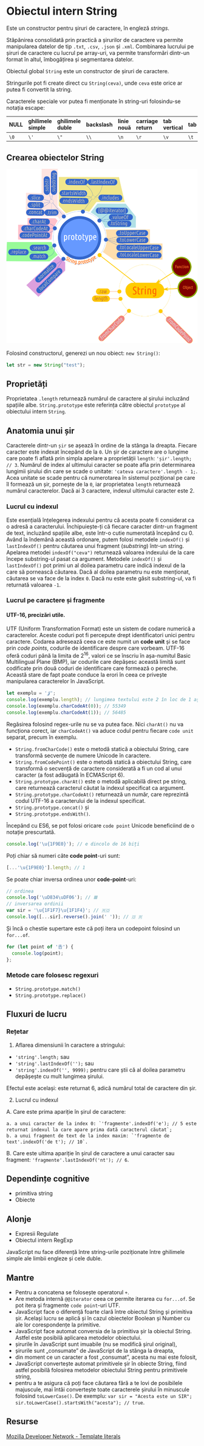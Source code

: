 # Obiectul intern String

Este un constructor pentru șiruri de caractere, în engleză *strings*.

Stăpânirea consolidată prin practică a șirurilor de caractere va permite manipularea datelor de tip `.txt`, `.csv`, `.json` și `.xml`. Combinarea lucrului pe șiruri de caractere cu lucrul pe array-uri, va permite transformări dintr-un format în altul, îmbogățirea și segmentarea datelor.

Obiectul global `String` este un constructor de șiruri de caractere.

Stringurile pot fi create direct cu `String(ceva)`, unde `ceva` este orice ar putea fi convertit la string.

Caracterele speciale vor putea fi menționate în string-uri folosindu-se notația escape:

| NULL | ghilimele simple | ghilimele duble | backslash | linie nouă | carriage return | tab vertical | tab  | backspace | form feed | Unicode  | Latin-1 |
|:---- |:---------------- |:--------------- |:--------- |:---------- |:--------------- |:------------ |:---- |:--------- |:--------- |:-------- |:------- |
| `\0` | `\'`             | `\"`            | `\\`      | `\n`       | `\r`            | `\v`         | `\t` | `\b`      | `\f`      | `\uXXXX` | `\xXX`  |

## Crearea obiectelor String

![](StringMap.png)

Folosind constructorul, generezi un nou obiect: `new String()`:

```javascript
let str = new String("test");
```

## Proprietăți

Proprietatea `.length` returnează numărul de caractere al șirului incluzând spațiile albe. `String.prototype` este referința către obiectul `prototype` al obiectului intern `String`.

## Anatomia unui șir

Caracterele dintr-un `șir` se așează în ordine de la stânga la dreapta. Fiecare caracter este indexat începând de la `0`. Un șir de caractere are o lungime care poate fi aflată prin simpla apelare a proprietății `length`: `'șir'.length; // 3`.
Numărul de index al ultimului caracter se poate afla prin determinarea lungimii șirului din care se scade o unitate: `'cateva caractere'.length - 1;`. Acea unitate se scade pentru că numerotarea în sistemul pozițional pe care îl formează un șir, pornește de la `0`, iar proprietatea `length` returnează numărul caracterelor. Dacă ai 3 caractere, indexul ultimului caracter este 2.

### Lucrul cu indexul

Este esențială înțelegerea indexului pentru că acesta poate fi considerat ca o adresă a caracterului. Închipuiește-ți că fiecare caracter dintr-un fragment de text, incluzând spațiile albe, este într-o cutie numerotată începând cu 0. Având la îndemână această ordonare, putem folosi metodele `indexOf()` și `lastIndexOf()` pentru căutarea unui fragment (*substring*) într-un string. Apelarea metodei `indexOf("ceva")` returnează valoarea indexului de la care începe substring-ul pasat ca argument.
Metodele `indexOf()` și `lastIndexOf()` pot primi un al doilea parametru care indică indexul de la care să pornească căutarea. Dacă al doilea parametru nu este menționat, căutarea se va face de la index `0`. Dacă nu este este găsit substring-ul, va fi returnată valoarea `-1`.

### Lucrul pe caractere și fragmente

#### UTF-16, precizări utile.

UTF (Uniform Transformation Format) este un sistem de codare numerică a caracterelor. Aceste coduri pot fi percepute drept identificatori unici pentru caractere.
Codarea adresează ceea ce este numit un **code unit** și se face prin *code points*, codurile de identificare despre care vorbeam. UTF-16 oferă coduri până la limita de 2<sup>16</sup>, valori ce se înscriu în așa-numitul Basic Multilingual Plane (BMP), iar codurile care depășesc această limită sunt codificate prin două coduri de identificare care formează o pereche. Această stare de fapt poate conduce la erori în ceea ce privește manipularea caracterelor în JavaScript.

```javascript
let exemplu = '𝒥';
console.log(exemplu.length); // lungimea textului este 2 în loc de 1 așteptat
console.log(exemplu.charCodeAt(0)); // 55349
console.log(exemplu.charCodeAt(1)); // 56485
```

Regăsirea folosind regex-urile nu se va putea face. Nici `charAt()` nu va funcționa corect, iar `charCodeAt()` va aduce codul pentru fiecare `code unit` separat, precum în exemplu.

-   `String.fromCharCode()` este o metodă statică a obiectului String, care transformă secvențe de numere Unicode în caractere.
-   `String.fromCodePoint()` este o metodă statică a obiectului String, care transformă o secvență de caractere considerată a fi un cod al unui caracter (a fost adăugată în ECMAScript 6).
-   `String.prototype.charAt()` este o metodă aplicabilă direct pe string, care returnează caracterul căutat la indexul specificat ca argument.
-   `String.prototype.charCodeAt()` returnează un număr, care reprezintă codul UTF-16 a caracterului de la indexul specificat.
-   `String.prototype.concat()` și
-   `String.prototype.endsWith()`.

Începând cu ES6, se pot folosi oricare `code point` Unicode beneficiind de o notație prescurtată.

```javascript
console.log('\u{1F9E0}'); // e dincolo de 16 biți
```

Poți chiar să numeri câte **code point**-uri sunt:

```javascript
[...'\u{1F9E0}'].length; // 1
```

Se poate chiar inversa ordinea unor **code-point**-uri:

```javascript
// ordinea
console.log('\uD834\uDF06'); // 𝌆
// inversarea ordinii
var sir = '\u{1F1F7}\u{1F1F4}'; // 🇷🇴
console.log([...sir].reverse().join(' ')); // 🇴 🇷
```

Și încă o chestie supertare este că poți itera un codepoint folosind un `for...of`.

```javascript
for (let point of '𠮷') {
  console.log(point);
};
```

### Metode care folosesc regexuri

-   `String.prototype.match()`
-   `String.prototype.replace()`

## Fluxuri de lucru

### Rețetar

1. Aflarea dimensiunii în caractere a stringului:

-   `'string'.length;` sau
-   `'string'.lastIndexOf('');` sau
-   `'string'.indexOf('', 9999);` pentru care știi că al doilea parametru depășește cu mult lungimea șirului.

Efectul este același: este returnat 6, adică numărul total de caractere din șir.

2. Lucrul cu indexul

  A. Care este prima apariție în șirul de caractere:

    a. a unui caracter de la index 0: `'fragmente'.indexOf('e'); // 5 este returnat indexul la care apare prima dată caracterul căutat`;
    b. a unui fragment de text de la index maxim: `'fragmente de text'.indexOf('de t'); // 10`.

  B. Care este ultima apariție în șirul de caractere a unui caracter sau fragment: `'fragmente'.lastIndexOf('nt'); // 6`.

  ## Dependințe cognitive

  -   primitiva string
  -   Obiecte

  ## Alonje
  -   Expresii Regulate
  -   Obiectul intern RegExp

  JavaScript nu face diferență între string-urile poziționate între ghilimele simple ale limbii engleze și cele duble.

  ## Mantre

  -   Pentru a concatena se folosește operatorul `+`.
  -   Are metoda internă `@@iterator` ceea ce permite iterarea cu `for...of`. Se pot itera și fragmente `code point`-uri UTF.
  -   JavaScript face o diferență foarte clară între obiectul String și primitiva șir. Același lucru se aplică și în cazul obiectelor Boolean și Number cu ale lor corespondențe la primitive.
  -   JavaScript face automat conversia de la primitiva șir la obiectul String. Astfel este posibilă aplicarea metodelor obiectului.
  -   șirurile în JavaScript sunt imuabile (nu se modifică șirul original),
  -   șirurile sunt „consumate” de JavaScript de la stânga la dreapta,
  -   din moment ce un caracter a fost „consumat”, acesta nu mai este folosit,
  -   JavaScript convertește automat primitivele șir în obiecte String, fiind astfel posibilă folosirea metodelor obiectului String pentru primitivele string,
  -   pentru a te asigura că poți face căutarea fără a te lovi de posibilele majuscule, mai întâi convertește toate caracterele șirului în minuscule folosind `toLowerCase()`. De exemplu: `var sir = "Acesta este un SIR"; sir.toLowerCase().startsWith("acesta"); // true`.

## Resurse

[Mozilla Developer Network - Template literals](https://developer.mozilla.org/en-US/docs/Web/JavaScript/Reference/Template_literals)
